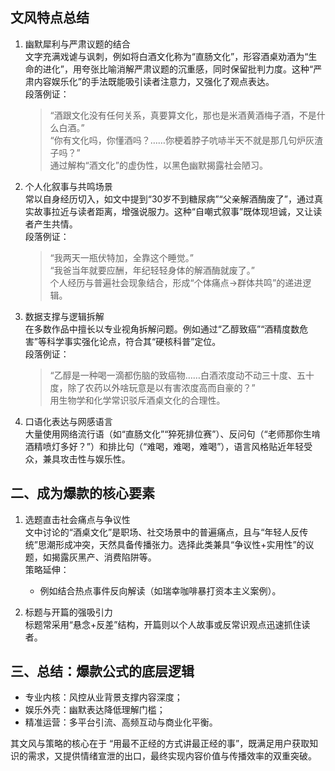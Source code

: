 ## 文风特点总结

1. 幽默犀利与严肃议题的结合  
   文字充满戏谑与讽刺，例如将白酒文化称为“直肠文化”，形容酒桌劝酒为“生命的进化”，用夸张比喻消解严肃议题的沉重感，同时保留批判力度。这种“严肃内容娱乐化”的手法既能吸引读者注意力，又强化了观点表达。  
   段落例证：  
   > “酒跟文化没有任何关系，真要算文化，那也是米酒黄酒梅子酒，不是什么白酒。”  
   > “你有文化吗，你懂酒吗？……你梗着脖子吭哧半天不就是那几句炉灰渣子吗？”  
   通过解构“酒文化”的虚伪性，以黑色幽默揭露社会陋习。

2. 个人化叙事与共鸣场景  
   常以自身经历切入，如文中提到“30岁不到糖尿病”“父亲解酒酶废了”，通过真实故事拉近与读者距离，增强说服力。这种“自嘲式叙事”既体现坦诚，又让读者产生共情。  
   段落例证：  
   > “我两天一瓶伏特加，全靠这个睡觉。”  
   > “我爸当年就要应酬，年纪轻轻身体的解酒酶就废了。”  
   个人经历与普遍社会现象结合，形成“个体痛点→群体共鸣”的递进逻辑。

3. 数据支撑与逻辑拆解  
   在多数作品中擅长以专业视角拆解问题。例如通过“乙醇致癌”“酒精度数危害”等科学事实强化论点，符合其“硬核科普”定位。  
   段落例证：  
   > “乙醇是一种喝一滴都伤脑的致癌物……白酒浓度动不动三十度、五十度，除了农药以外啥玩意是以有害浓度高而自豪的？”  
   用生物学和化学常识驳斥酒桌文化的合理性。

4. 口语化表达与网感语言  
   大量使用网络流行语（如“直肠文化”“猝死排位赛”）、反问句（“老师那你生啃酒精喷灯多好？”）和排比句（“难喝，难喝，难喝”），语言风格贴近年轻受众，兼具攻击性与娱乐性。  


## 二、成为爆款的核心要素
1. 选题直击社会痛点与争议性  
   文中讨论的“酒桌文化”是职场、社交场景中的普遍痛点，且与“年轻人反传统”思潮形成冲突，天然具备传播张力。选择此类兼具“争议性+实用性”的议题，如揭露灰黑产、消费陷阱等。  
   策略延伸：  
   - 例如结合热点事件反向解读（如瑞幸咖啡暴打资本主义案例）。

2. 标题与开篇的强吸引力  
   标题常采用“悬念+反差”结构，开篇则以个人故事或反常识观点迅速抓住读者。


## 三、总结：爆款公式的底层逻辑
- 专业内核：风控从业背景支撑内容深度；  
- 娱乐外壳：幽默表达降低理解门槛；  
- 精准运营：多平台引流、高频互动与商业化平衡。  

其文风与策略的核心在于 “用最不正经的方式讲最正经的事”，既满足用户获取知识的需求，又提供情绪宣泄的出口，最终实现内容价值与传播效率的双重突破。

